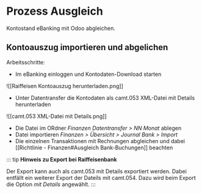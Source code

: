# Prozess Ausgleich
Kontostand eBanking mit Odoo abgleichen.

## Kontoauszug importieren und abgelichen

Arbeitsschritte:
* Im eBanking einloggen und Kontodaten-Download starten

![[Raiffeisen Kontoauszug herunterladen.png]]

* Unter Datentransfer die Kontodaten als camt.053 XML-Datei mit Details herunterladen

![[camt.053 XML-Datei mit Details.png]] 

* Die Datei im ORdner *Finanzen Datentransfer > NN Monat* ablegen
* Datei importieren *Finanzen > Übersicht > Journal Bank > Import*
* Die einzelnen Transaktionen mit Rechnungen abgleichen und dabei [[Richtlinie - Finanzen#Ausgleich Bank-Buchungen]] beachten

::: tip
**Hinweis zu Export bei Raiffeisenbank**

Der Export kann auch als camt.053 mit Details exportiert werden. Dabei entfällt ein weiterer Export der Dateils mit camt.054. Dazu wird beim Export die Option *mit Details* angewählt. 
:::